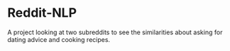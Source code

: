 # Reddit-NLP
A project looking at two subreddits to see the similarities about asking for dating advice and cooking recipes.
